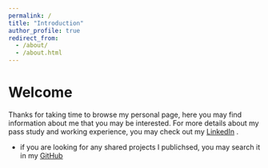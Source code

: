 ```yaml
---
permalink: /
title: "Introduction"
author_profile: true
redirect_from: 
  - /about/
  - /about.html
---
```




Welcome
======

Thanks for taking time to browse my personal page, here you may find information about me that you may be interested. For more details about my pass study and working experience, you may check out my [LinkedIn](https://www.linkedin.com/in/chunde/) . 

* if you are looking for any shared projects I publichsed, you may search it in my [GitHub](https://github.com/Chunde)
